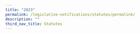 ```yaml
---
title: "2023"
permalink: /legislative-notifications/statutes/permalink/
description: ""
third_nav_title: Statutes
---
```

